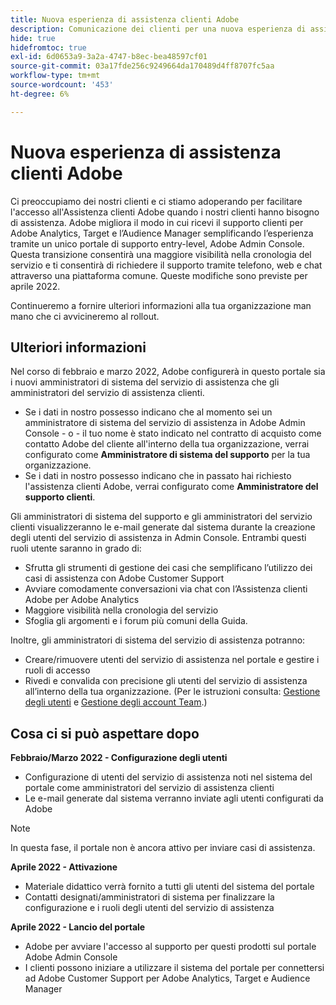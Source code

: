 ```yaml
---
title: Nuova esperienza di assistenza clienti Adobe
description: Comunicazione dei clienti per una nuova esperienza di assistenza
hide: true
hidefromtoc: true
exl-id: 6d0653a9-3a2a-4747-b8ec-bea48597cf01
source-git-commit: 03a17fde256c9249664da170489d4ff8707fc5aa
workflow-type: tm+mt
source-wordcount: '453'
ht-degree: 6%

---
```


# Nuova esperienza di assistenza clienti Adobe

Ci preoccupiamo dei nostri clienti e ci stiamo adoperando per facilitare l&#39;accesso all&#39;Assistenza clienti Adobe quando i nostri clienti hanno bisogno di assistenza. Adobe migliora il modo in cui ricevi il supporto clienti per Adobe Analytics, Target e l’Audience Manager semplificando l’esperienza tramite un unico portale di supporto entry-level, Adobe Admin Console. Questa transizione consentirà una maggiore visibilità nella cronologia del servizio e ti consentirà di richiedere il supporto tramite telefono, web e chat attraverso una piattaforma comune. Queste modifiche sono previste per aprile 2022.

Continueremo a fornire ulteriori informazioni alla tua organizzazione man mano che ci avvicineremo al rollout.

## Ulteriori informazioni

Nel corso di febbraio e marzo 2022, Adobe configurerà in questo portale sia i nuovi amministratori di sistema del servizio di assistenza che gli amministratori del servizio di assistenza clienti.

* Se i dati in nostro possesso indicano che al momento sei un amministratore di sistema del servizio di assistenza in Adobe Admin Console - o - il tuo nome è stato indicato nel contratto di acquisto come contatto Adobe del cliente all&#39;interno della tua organizzazione, verrai configurato come **Amministratore di sistema del supporto** per la tua organizzazione.
* Se i dati in nostro possesso indicano che in passato hai richiesto l&#39;assistenza clienti Adobe, verrai configurato come **Amministratore del supporto clienti**.

Gli amministratori di sistema del supporto e gli amministratori del servizio clienti visualizzeranno le e-mail generate dal sistema durante la creazione degli utenti del servizio di assistenza in Admin Console. Entrambi questi ruoli utente saranno in grado di:

* Sfrutta gli strumenti di gestione dei casi che semplificano l’utilizzo dei casi di assistenza con Adobe Customer Support
* Avviare comodamente conversazioni via chat con l’Assistenza clienti Adobe per Adobe Analytics
* Maggiore visibilità nella cronologia del servizio
* Sfoglia gli argomenti e i forum più comuni della Guida.

Inoltre, gli amministratori di sistema del servizio di assistenza potranno:

* Creare/rimuovere utenti del servizio di assistenza nel portale e gestire i ruoli di accesso
* Rivedi e convalida con precisione gli utenti del servizio di assistenza all’interno della tua organizzazione. (Per le istruzioni consulta: [Gestione degli utenti](https://helpx.adobe.com/enterprise/using/users.html) e [Gestione degli account Team](https://helpx.adobe.com/enterprise/using/accounts.html).)

## Cosa ci si può aspettare dopo

**Febbraio/Marzo 2022 - Configurazione degli utenti**

* Configurazione di utenti del servizio di assistenza noti nel sistema del portale come amministratori del servizio di assistenza clienti
* Le e-mail generate dal sistema verranno inviate agli utenti configurati da Adobe

>[!NOTE]
>
>In questa fase, il portale non è ancora attivo per inviare casi di assistenza.

**Aprile 2022 - Attivazione**

* Materiale didattico verrà fornito a tutti gli utenti del sistema del portale
* Contatti designati/amministratori di sistema per finalizzare la configurazione e i ruoli degli utenti del servizio di assistenza

**Aprile 2022 - Lancio del portale**

* Adobe per avviare l&#39;accesso al supporto per questi prodotti sul portale Adobe Admin Console
* I clienti possono iniziare a utilizzare il sistema del portale per connettersi ad Adobe Customer Support per Adobe Analytics, Target e Audience Manager
